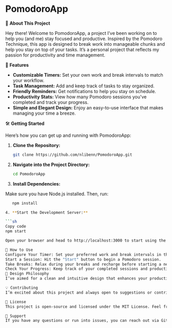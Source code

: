 # PomodoroApp

🌟 **About This Project**

Hey there! Welcome to PomodoroApp, a project I’ve been working on to help you (and me) stay focused and productive. Inspired by the Pomodoro Technique, this app is designed to break work into manageable chunks and help you stay on top of your tasks. It’s a personal project that reflects my passion for productivity and time management.

🚀 **Features**

- **Customizable Timers:** Set your own work and break intervals to match your workflow.
- **Task Management:** Add and keep track of tasks to stay organized.
- **Friendly Reminders:** Get notifications to help you stay on schedule.
- **Productivity Stats:** View how many Pomodoro sessions you've completed and track your progress.
- **Simple and Elegant Design:** Enjoy an easy-to-use interface that makes managing your time a breeze.

🛠 **Getting Started**

Here’s how you can get up and running with PomodoroApp:

1. **Clone the Repository:**

   ```sh
   git clone https://github.com/nlibenn/PomodoroApp.git


2. **Navigate into the Project Directory:**

     ```sh
     cd PomodoroApp

3. **Install Dependencies:** 

Make sure you have Node.js installed. Then, run:

   ```sh
      npm install

4. **Start the Development Server:** 

  ```sh
   Copy code
   npm start

Open your browser and head to http://localhost:3000 to start using the app!

📅 How to Use
Configure Your Timer: Set your preferred work and break intervals in the settings.
Start a Session: Hit the "Start" button to begin a Pomodoro session.
Take Breaks: Relax during your breaks and recharge before starting a new session.
Check Your Progress: Keep track of your completed sessions and productivity stats.
🎨 Design Philosophy
I’ve aimed for a clean and intuitive design that enhances your productivity without being distracting. The goal is to create a tool that seamlessly fits into your daily routine and helps you manage your time effectively.

💡 Contributing
I’m excited about this project and always open to suggestions or contributions. If you have ideas for new features or improvements, feel free to open an issue or submit a pull request. Check out the CONTRIBUTING.md for more details.

📝 License
This project is open-source and licensed under the MIT License. Feel free to use, modify, and share!

🤝 Support
If you have any questions or run into issues, you can reach out via GitHub Issues or email.
